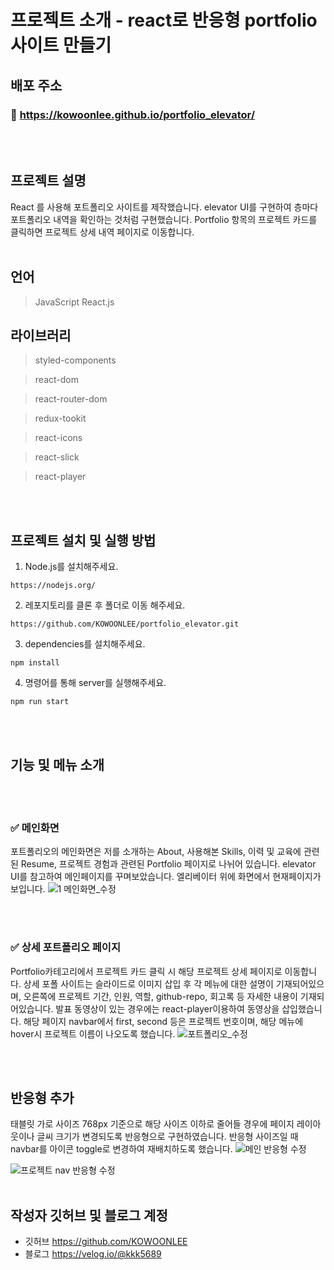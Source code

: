 # **프로젝트 소개 - react로 반응형 portfolio 사이트 만들기**

## 배포 주소

### 📒 https://kowoonlee.github.io/portfolio_elevator/

<br>
<br>

## 프로젝트 설명

React 를 사용해 포트폴리오 사이트를 제작했습니다.
elevator UI를 구현하여 층마다 포트폴리오 내역을 확인하는 것처럼 구현했습니다.
Portfolio 항목의 프로젝트 카드를 클릭하면 프로젝트 상세 내역 페이지로 이동합니다.
<br>
<br>

## **언어**

> JavaScript
> React.js

## **라이브러리**

> styled-components

> react-dom

> react-router-dom

> redux-tookit

> react-icons

> react-slick

> react-player

<br>
<br>

## 프로젝트 설치 및 실행 방법

1. Node.js를 설치해주세요.

```
https://nodejs.org/
```

2. 레포지토리를 클론 후 폴더로 이동 해주세요.

```
https://github.com/KOWOONLEE/portfolio_elevator.git
```

3. dependencies를 설치해주세요.

```
npm install
```

4. 명령어를 통해 server를 실행해주세요.

```
npm run start
```

<br>
<br>

## 기능 및 메뉴 소개

<br>
<br>

### ✅ 메인화면

포트폴리오의 메인화면은 저를 소개하는 About, 사용해본 Skills, 이력 및 교육에 관련된 Resume, 프로젝트 경험과 관련된 Portfolio 페이지로 나뉘어 있습니다.
elevator UI를 참고하여 메인페이지를 꾸며보았습니다. 엘리베이터 위에 화면에서 현재페이지가 보입니다.
![1  메인화면_수정](https://user-images.githubusercontent.com/108816777/230767962-ac66357d-54e7-44a8-a468-68ab184a80f7.gif)

<br>
<br>

### ✅ 상세 포트폴리오 페이지

Portfolio카테고리에서 프로젝트 카드 클릭 시 해당 프로젝트 상세 페이지로 이동합니다.
상세 포폴 사이트는 슬라이드로 이미지 삽입 후 각 메뉴에 대한 설명이 기재되어있으며, 오른쪽에 프로젝트 기간, 인원, 역할, github-repo, 회고록 등 자세한 내용이 기재되어있습니다.
발표 동영상이 있는 경우에는 react-player이용하여 동영상을 삽입했습니다.
해당 페이지 navbar에서 first, second 등은 프로젝트 번호이며, 해당 메뉴에 hover시 프로젝트 이름이 나오도록 했습니다.
![포트폴리오_수정](https://user-images.githubusercontent.com/108816777/230768076-f18ff59f-2307-402a-8ba9-7f41302e0176.gif)

<br>
<br>

## 반응형 추가

태블릿 가로 사이즈 768px 기준으로 해당 사이즈 이하로 줄어들 경우에 페이지 레이아웃이나 글씨 크기가 변경되도록 반응형으로 구현하였습니다.
반응형 사이즈일 때 navbar를 아이콘 toggle로 변경하여 재배치하도록 했습니다.
![메인 반응형 수정](https://user-images.githubusercontent.com/108816777/230768463-8ad7193b-b649-491c-bb7e-e1bb5977e962.gif)

![프로젝트 nav 반응형 수정](https://user-images.githubusercontent.com/108816777/230768363-a639210f-2b47-4c58-8fa5-3375a50327d6.gif)
<br>
<br>

## 작성자 깃허브 및 블로그 계정

- 깃허브 https://github.com/KOWOONLEE
- 블로그 https://velog.io/@kkk5689
